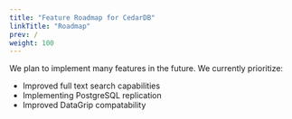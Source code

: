 ```yaml
---
title: "Feature Roadmap for CedarDB"
linkTitle: "Roadmap"
prev: /
weight: 100
---
```


We plan to implement many features in the future. We currently prioritize:

* Improved full text search capabilities
* Implementing PostgreSQL replication
* Improved DataGrip compatability
